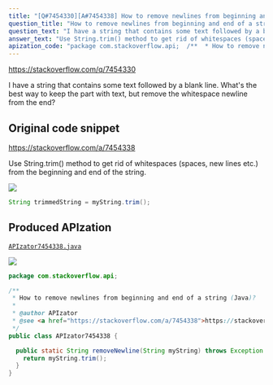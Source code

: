 ```yaml
---
title: "[Q#7454330][A#7454338] How to remove newlines from beginning and end of a string (Java)?"
question_title: "How to remove newlines from beginning and end of a string (Java)?"
question_text: "I have a string that contains some text followed by a blank line. What's the best way to keep the part with text, but remove the whitespace newline from the end?"
answer_text: "Use String.trim() method to get rid of whitespaces (spaces, new lines etc.) from the beginning and end of the string."
apization_code: "package com.stackoverflow.api;  /**  * How to remove newlines from beginning and end of a string (Java)?  *  * @author APIzator  * @see <a href=\"https://stackoverflow.com/a/7454338\">https://stackoverflow.com/a/7454338</a>  */ public class APIzator7454338 {    public static String removeNewline(String myString) throws Exception {     return myString.trim();   } }"
---
```


https://stackoverflow.com/q/7454330

I have a string that contains some text followed by a blank line. What&#x27;s the best way to keep the part with text, but remove the whitespace newline from the end?



## Original code snippet

https://stackoverflow.com/a/7454338

Use String.trim() method to get rid of whitespaces (spaces, new lines etc.) from the beginning and end of the string.

<div class="code-logo"><img src="/stackoverflow.png" /></div>

```java
String trimmedString = myString.trim();
```

## Produced APIzation

[`APIzator7454338.java`](https://github.com/blind-papers/apization-temp-data/raw/main/search/APIzator7454338.java)

<div class="code-logo"><img src="/apizator.png" /></div>

```java
package com.stackoverflow.api;

/**
 * How to remove newlines from beginning and end of a string (Java)?
 *
 * @author APIzator
 * @see <a href="https://stackoverflow.com/a/7454338">https://stackoverflow.com/a/7454338</a>
 */
public class APIzator7454338 {

  public static String removeNewline(String myString) throws Exception {
    return myString.trim();
  }
}

```